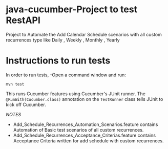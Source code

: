 

# java-cucumber-Project to test RestAPI

Project to Automate the Add Calendar Schedule scenarios with all custom recurrences type like Daily , Weekly , Monthly , Yearly 

# Instructions to run tests

In order to run tests, 
-Open a command window and run:

    mvn test

This runs Cucumber features using Cucumber's JUnit runner. The `@RunWith(Cucumber.class)` annotation on the `TestRunner`
class tells JUnit to kick off Cucumber.


*NOTES*
- Add_Schedule_Recurrences_Automation_Scenarios.feature contains Automation of Basic test scenarios of all custom recurrences.
- Add_Schedule_Recurrences_Acceptance_Criterias.feature contains Acceptance Criteria written for add schedule with custom recurrences.


